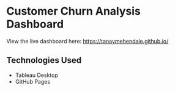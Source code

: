 # Customer Churn Analysis Dashboard
View the live dashboard here: https://tanaymehendale.github.io/

## Technologies Used
- Tableau Desktop
- GitHub Pages
